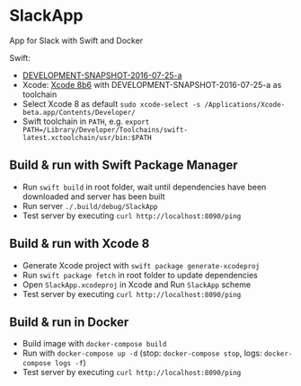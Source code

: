 # SlackApp
App for Slack with Swift and Docker

Swift:
- [DEVELOPMENT-SNAPSHOT-2016-07-25-a](https://swift.org/builds/development/xcode/swift-DEVELOPMENT-SNAPSHOT-2016-07-25-a/swift-DEVELOPMENT-SNAPSHOT-2016-07-25-a-osx.pkg)
- Xcode: [Xcode 8b6](https://developer.apple.com/download/) with DEVELOPMENT-SNAPSHOT-2016-07-25-a as toolchain
- Select Xcode 8 as default `sudo xcode-select -s /Applications/Xcode-beta.app/Contents/Developer/`
- Swift toolchain in `PATH`, e.g. `export PATH=/Library/Developer/Toolchains/swift-latest.xctoolchain/usr/bin:$PATH`

## Build & run with Swift Package Manager
- Run `swift build` in root folder, wait until dependencies have been downloaded and server has been built
- Run server `./.build/debug/SlackApp`
- Test server by executing `curl http://localhost:8090/ping`

## Build & run with Xcode 8
- Generate Xcode project with `swift package generate-xcodeproj`
- Run `swift package fetch` in root folder to update dependencies
- Open `SlackApp.xcodeproj` in Xcode and Run `SlackApp` scheme
- Test server by executing `curl http://localhost:8090/ping`

## Build & run in Docker
- Build image with `docker-compose build`
- Run with `docker-compose up -d` (stop: `docker-compose stop`, logs: `docker-compose logs -f`)
- Test server by executing `curl http://localhost:8090/ping`
